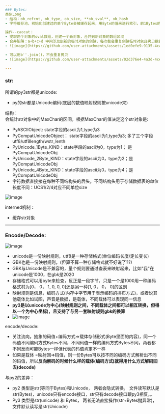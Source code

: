 ```yaml
---
### Bytes:
类似Long  
- 结构：ob_refcnt, ob_type, ob_size, **ob_sval**, ob_hash
- 字符缓存池，初始化创建过的单个Byte会被缓存起来，用Byte的值来进行索引，前1Bytes的256个

操作--caocat：
- 提取两个对象的sval数组，创建一个新对象，合并到新对象的数组区间
- 合并陷阱：a+b+c+d 中间涉及到新的临时对象的创建，每次都会重复创建临时对象且拷贝数据过去也是重复操作
- ![image](https://github.com/user-attachments/assets/1ed0efe9-9135-4c49-93e5-d380dc96de23)

- 可以用b''.join()，不会重复拷贝
- ![image](https://github.com/user-attachments/assets/02d376e4-4a3d-4ceb-9a34-9b5945161062)

---
```

### str: 
所谓的py3str都是unicode: 
- py的str都是Unicode编码(底层的数值映射规则按unicode来)
  
结构：  
会统计str对象中的MaxChar的区间，根据MaxChar的值决定这个str对象是:  
- PyASCIIObject: state字段的ascii为1,type为3
- PyCompatUnicodeObject： state字段的ascii为1,type为3; 多了三个字段utf8/utf8length/wstr_lenth
- PyUnicode_1Byte_KIND：state字段的ascii为0，type为1； 是PyCompatUnicodeObj
- PyUnicode_2Byte_KIND：state字段的ascii为0，type为2；是PyCompatUnicodeObj
- PyUnicode_4Byte_KIND：state字段的ascii为0，type为4；是PyCompatUnicodeObj
- 字符数据直接接在每种不同结构头的后头，不同结构头用于存储数据表的单位长度不同：UCS1/2/4对应不同单位size

![image](https://github.com/user-attachments/assets/3c187f78-c9fc-4678-99f2-9f7f267bd985)

interned机制：
- 缓存str对象

--- 
### Encode/Decode:  
![image](https://github.com/user-attachments/assets/295c7f96-31a5-4b00-81d1-3503c541aadf)
- unicode是一份映射规则，utf8是一种存储格式(单位编码长度/定长变长)
- GBK也是一份映射规则，(但算不算一种存储格式就不好说了??)
- GBK与Unicode是不兼容的，量个规则要通过查表来映射起来，比如"我"在unicode是1000，在gbk是2020
- 存储格式可以用byte来检查，反正是一段字节，只是一个是1000用一种编码格式村为[0， 0， 1, 0, 0, 0]还是另一种[1, 0， 0， 0]的区别
- 映射规则是信息，编码方式(内存中字节用于表示编码的排布方式)，或者说其他载体比如试图，声音是数据，是载体，不同载体可以表现同一信息
- **py3是以unicode为中心(映射规则之间，不同载体之间都可以相互转换，但得以一个为中心坐标)，且支持了与另一套映射规则gbk的换算**
- ![image](https://github.com/user-attachments/assets/a7b2f586-5261-4459-8c5b-2577793f25e3)

encode/decode:
- 关注流向，抽象的码值+编码方式=>载体存储形式(Byte里面的内容)，同一个码值不同编码方式Bytes不同，不同码值一样的编码方式Bytes不同，两者都不同反而可能Bytes一样但代表的码值肯定不一样
- 如果是载体 =映射回=>码值，则一份Bytes可以按不同的编码方式解析出不同的码值，所以**反向解码的时候什么样的载体(编码方式)就得用什么方式解码回去(decode)**

与py2的差异：
- py2 类型是str(等同于Bytes)和Unicode， 两者会隐式转换， 文件读写默认是str(Bytes)，unicode只有encode接口，str只有decode接口跟py3相反。。
- Py3 类型是str(unicode) 和 Bytes， 两者无法直接操作(str+Bytes抛异常)， 文件默认读写是str(Unicode)
